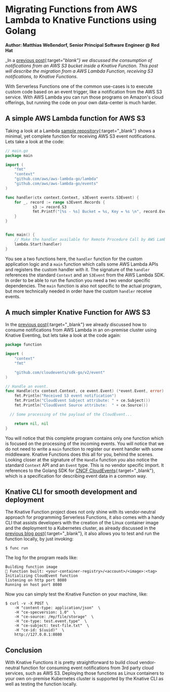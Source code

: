 # Migrating Functions from AWS Lambda to Knative Functions using Golang

**Author: Matthias Weßendorf, Senior Principal Software Engineer @ Red Hat**

_In a [previous post](/blog/articles/consuming_s3_data_with_knative){:target="_blank"} we discussed the consumption of notifications from an AWS S3 bucket inside a Knative Function. This post will describe the migration from a AWS Lambda Function, receiving S3 notifications, to Knative Functions._

With Serverless Functions one of the common use-cases is to execute custom code based on an event trigger, like a notification from the AWS S3 service. With AWS Lambda you can run those programs on Amazon's cloud offerings, but running the code on your own data-center is much harder.

## A simple AWS Lambda function for AWS S3

Taking a look at a Lambda [sample repository](https://github.com/aws/aws-lambda-go/blob/main/events/README_S3.md){:target="_blank"} shows a minimal, yet complete function for receiving AWS S3 event notifications. Lets take a look at the code:

```go
// main.go
package main

import (
	"fmt"
	"context"
	"github.com/aws/aws-lambda-go/lambda"
	"github.com/aws/aws-lambda-go/events"
)

func handler(ctx context.Context, s3Event events.S3Event) {
  	for _, record := range s3Event.Records {
      		s3 := record.S3
      		fmt.Printf("[%s - %s] Bucket = %s, Key = %s \n", record.EventSource, record.EventTime, s3.Bucket.Name, s3.Object.Key)
  	}
}


func main() {
	// Make the handler available for Remote Procedure Call by AWS Lambda
	lambda.Start(handler)
}
```

You see a two functions here, the `handler` function for the custom application logic and a `main` function which calls some AWS Lambda APIs and registers the custom handler with it. The signature of the `handler` references the standard `Context` and an `S3Event` from the AWS Lambda SDK. In order to be able to run the function you need a two vendor specific dependencies. The `main` function is also not specific to the actual program, but more technically needed in order have the custom `handler` receive events. 


## A much simpler Knative Function for AWS S3

In the [previous post](/blog/articles/consuming_s3_data_with_knative){:target="_blank"} we already discussed how to consume notifications from AWS Lambda in an on-premise cluster using Knative Eventing, but lets take a look at the code again:

```go
package function

import (
	"context"
	"fmt"

	"github.com/cloudevents/sdk-go/v2/event"
)

// Handle an event.
func Handle(ctx context.Context, ce event.Event) (*event.Event, error) {
	fmt.Println("Received S3 event notification")
	fmt.Println("CloudEvent Subject attribute: " + ce.Subject())
	fmt.Println("CloudEvent Source attribute:  " + ce.Source())

  // Some processing of the payload of the CloudEvent...

	return nil, nil
}
```

You will notice that this complete program contains only one function which is focused on the processing of the incoming events. You will notice that we do not need to write a `main` function to register our event handler with some middleware. Knative Functions does this all for you, behind the scenes. Looking closer at the signature of the `Handle` function you also notice the standard `Context` API and an `Event` type. This is no vendor specific import. It references to the Golang SDK for [CNCF CloudEvents](https://www.cncf.io/projects/cloudevents/){:target="_blank"}, which is a specification for describing event data in a common way.

## Knative CLI for smooth development and deployment

The Knative Function project does not only shine with its vendor-neutral approach for programming Serverless Functions, it also comes with a handy CLI that assists developers with the creation of the Linux container image and the deployment to a Kubernetes cluster, as already discussed in the [previous blog post](/blog/articles/consuming_s3_data_with_knative){:target="_blank"}, it also allows you to test and run the function locally, by just invoking:

```
$ func run
```

The log for the program reads like:

```
Building function image
🙌 Function built: <your-container-registry>/<account>/<image>:<tag>
Initializing CloudEvent function
listening on http port 8080
Running on host port 8080
```

Now you can simply test the Knative Function on your machine, like:

```
$ curl -v -X POST \
    -H "content-type: application/json"  \
    -H "ce-specversion: 1.0"  \
    -H "ce-source: /my/file/storage"  \
    -H "ce-type: test.event.type"  \
    -H "ce-subject: test-file.txt"  \
    -H "ce-id: $(uuid)"  \
    http://127.0.0.1:8080
```


## Conclusion

With Knative Functions it is pretty straightforward to build cloud vendor-neutral function for consuming event notifications from 3rd party cloud services, such as AWS S3. Deploying those functions as Linux containers to your own on-premise Kubernetes cluster is supported by the Knative CLI as well as testing the function locally.

